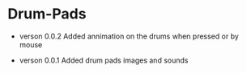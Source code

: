 # Drum-Pads

- verson 0.0.2
    Added annimation on the drums when pressed or by mouse 

- verson 0.0.1
	  Added drum pads images and sounds 